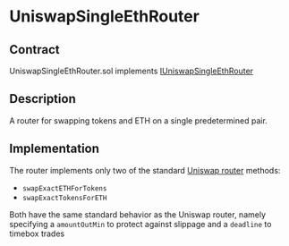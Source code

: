 # UniswapSingleEthRouter

## Contract

UniswapSingleEthRouter.sol implements [IUniswapSingleEthRouter](https://github.com/fei-protocol/fei-protocol-core/wiki/IUniswapSingleEthRouter)

## Description

A router for swapping tokens and ETH on a single predetermined pair.

## Implementation

The router implements only two of the standard [Uniswap router](https://uniswap.org/docs/v2/smart-contracts/router02) methods:

* `swapExactETHForTokens`
* `swapExactTokensForETH`

Both have the same standard behavior as the Uniswap router, namely specifying a `amountOutMin` to protect against slippage and a `deadline` to timebox trades

